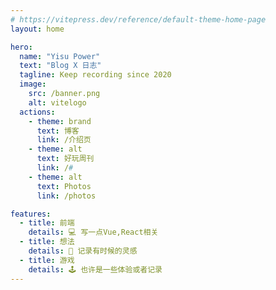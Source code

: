 ```yaml
---
# https://vitepress.dev/reference/default-theme-home-page
layout: home

hero:
  name: "Yisu Power"
  text: "Blog X 日志"
  tagline: Keep recording since 2020
  image:
    src: /banner.png
    alt: vitelogo
  actions:
    - theme: brand
      text: 博客
      link: /介绍页
    - theme: alt
      text: 好玩周刊
      link: /#
    - theme: alt
      text: Photos
      link: /photos

features:
  - title: 前端
    details: 💻 写一点Vue,React相关
  - title: 想法
    details: 🎉 记录有时候的灵感
  - title: 游戏
    details: 🕹 也许是一些体验或者记录
---
```


